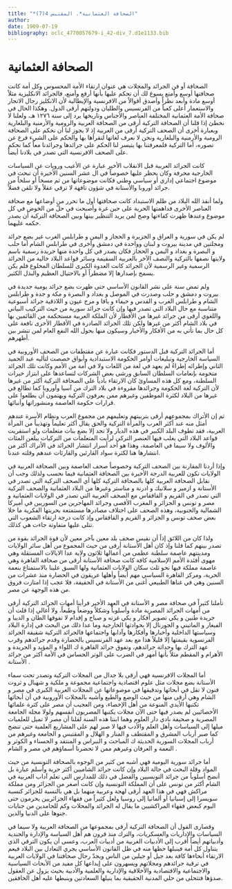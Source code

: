 ```yaml
---
title: "*الصحافة العثمانية*. المقتبس 4(7)"
author: 
date: 1909-07-19
bibliography: oclc_4770057679-i_42-div_7.d1e1133.bib
---
```




#  الصحافة العثمانية 


 الصحافة أو فن الجرائد والمجلات هي عنوان ارتقاء الأمة المحسوس وكل أمة كانت صحافتها أوسع وأمتع يسوغ لك أن تحكم عليها بأنها أرفع وأمنع، فالجرائد الانكليزية مثلاً أوسع مادة وأبعد نظراً وأصدق أقوالاً من الافرنسية والإيطالية لأن الانكليز رجال الاتجار والاستعمار أعلى كعباً من الفرنسيس والطليان ودولتهم أرقى الدول.   وهكذا الحال في صحافة الأمة العثمانية المختلفة العناصر والأجناس وتاريخها يرد إلى سنة  ١٢٧٦  هـ، ولعلنا لا نخطئ إذا قلنا أن الصحافة التركية أرقى من الصحافة العربية والرومية والأرمنية والبلغارية وبعبارة أخرى أن الصحف التركية أرقى من العربية إذ لا يجوز لنا أن نحكم على الصحافة الرومية والأرمنية والبلغارية ونحن لا نعرف لغاتها لنقرأها بها والحكم على الشيء فرع عن تصوره، أما التركية فلمعرفتنا بها يتيسر لنا الحكم على جرائدها وجرائدنا معاً كما نحكم على الصحف الافرنسية التي تصدر في بلادنا أيضاً. 

 كانت الجرائد العربية قبل الانقلاب الأخير عبارة عن الأعيب ورويات عن السياسات الخارجية محرفة وكان يحظر عليها خصوصاً في ال  عشر  السنين الأخيرة أن تبحث في موضوع اجتماعي إداري أو سياسي وطني فكانت موضوعاتها من ثم مسخاً أو سلخاً من جرائد أوروبا والأستانة في شؤون تافهة لا ترقي عقلاً ولا تلقن فضلاً. 

 ولما أنقذ الله البلاد من ظلم الاستبداد كانت صحافتها أول ما تحرر من أوضاعها مع صحافة العناصر الأخرى فداهمتها الحرية على حين غرة وأصبحت في حلّ من الخوض في كل موضوع وعندها ظهرت كفاءتها وصح لمن يريد التنظير بينها وبين الصحافة التركية أن يصدر حكمه عليهما. 

 لم يكن في  سورية  و  العراق  و  الجزيرة  و  الحجاز  و  اليمن  و  طرابلس الغرب  غير بضع جرائد ومجلتين في مدينة  بيروت  و  لبنان  وواحدة في  دمشق  وأخرى في  طرابلس الشام  أما  حلب  و  البصرة  و  بغداد  و  اليمن  و  الحجاز  فكان يصدر في كل واحدة منها جريدة رسمية باسم ولايتها نصفها بالتركية والنصف الآخر بالعربية السقيمة وسائر قواعد البلاد خالية من الجرائد الرسمية وغير الرسمية لأن الجرائد كانت العدوة الكبرى للسلطان المخلوع فلم يكن يسمح بإصدارها إلا مضطراً أو بالاحتيال العظيم والبذل الكثير. 
 
 ولم تمض سنة على نشر  القانون الأساسي  حتى ظهرت بضع جرائد يومية جديدة في   بيروت  و  دمشق  و  حلب  وصدرت في  الموصل  و  بغداد  و  البصرة  و  مكة  و  جدة  و  طرابلس الشام  و  طرابلس الغرب  و  القدس  و  حيفاء  و  يافا  و  مرج عيون  و  اللاذقية  جرائد أسبوعية متناسبة مع حال البلاد التي تصدر فيها وإن كانت جرائد سورية من حيث التركيب البياني واللغوي أرقى من جرائد غيرها من الأقطار لأن الملكة العربية مستحكمة من القائمين بها في  بلاد الشام  أكثر من غيرها ولكن تلك الجرائد الصادرة في الأقطار الأخرى نافعة على كل حال بما تأتي به من الأفكار والأخبار وسيكون منها بحول الله النفع العام لمن تنشر بين أظهرهم. 

 أما الجرائد التركية قبل الدستور فكانت عبارة عن مقتطفات من الصحف الأوروبية في السياسة الخارجية وتبليغات أوامر الحكومة الاستبدادية وأبواق خصصت لتأليه  عبد الحميد  الثاني  وإطرائه إطراءً لم يعهد في لغة من اللغات ولا في أمة من الأمم وكانت تلك الجرائد متخومة بإنعامات السلطان السابق ورشى بعض الشركات لتساعدها على ابتزاز خيرات السلطنة، ومع كل هذه المساوئ كان الارتقاء بادياً على الصحافة التركية أكثر من غيرها لأن التركية لغة الحكومة وجرائدها مقروءة في بلاد الترك من آسيا وأوروبا كما تطالع في غيرها من البلاد لكثرة الموظفين وغيرهم ممن يعرفون التركية ويهتمون أن يطلعوا على قرارات حكومة العاصمة ومنشوراتها وأنبائها. 

 ثم إن الأتراك بمجموعهم أرقى بتربيتهم وتعليمهم من مجموع العرب ونظام الأسرة عندهم أمثل منه عند أكثر العرب والمرأة التركية والحق يقال أكثر تعليماً وتهذيباً من المرأة العربية، فقد تطوف البلد الكبير في هذه الديار ولا تجد إلا بضع بنات متعلمات ولو استقريت قواعد البلاد التي يغلب فيها العنصر التركي لرأيت المتعلمات من التركيات يبلغن المئات والألوف ولا سيما في العاصمة، وهذا هو  أحد  أسرار انتشار الجرائد في الأتراك أكثر من انتشارها هنا لكثرة سواد القارئين والقارئات عندهم وقلته عندنا. 

 وإذا أردنا المقارنة بين الصحف التركية وخصوصاً صحف العاصمة وبين الصحافة العربية في الولايات تكون للعربية الدرجة الأخيرة بين الصحافة العثمانية فيما نحسب ولذلك وجب أن نقابل الصحافة العربية كلها بالصحافة التركية كلها أي الصحف التركية التي تصدر في  الأستانة  و  ازمير  و  سلانيك  و  ادرنة  و  مناستر  وغيرها من  البلاد العثمانية    والصحف التركية التي تصدر في  القريم  و  القافقاس  مع الصحف العربية التي تصدر في  الولايات العثمانية  و  مصر  و  تونس  و  الجزائر  و  المغرب الأقصى  وجرائد المهاجرين من السوريين في  أميركا  الشمالية والجنوبية، وهذه الصحف على اختلاف مصادرها مستمتعة بحريتها الفكرية ما خلا بعض صحف  تونس  و  الجزائر  و  القريم  و  القافقاس  وإذ كانت درجة ارتقاء الشعوب التي تتلى عليها متفاوتة جاءت هي كذلك. 

 ولذا كان من اللائق إذاً أن نقيس صحف بلد معين بآخر معين لأن قوة الجرائد بقوة من تصدر بينهم كما قلنا وإذ كان أهل الأستانة أرقى من حيث المجموع من أهل سائر الولايات ومدينتهم عاصمة سلطنة عظمى من أعمالها  ثلاثون  ولاية عدا الايالات المستقلة وهي مهوى أفئدة الأمم الإسلامية كافة كانت صحافة  الأستانة  أرقى من صحافة القاهرة وهي عاصمة مملكة فيها نحو  ثلث  سكان  الولايات العثمانية  ولها السبق علينا بالاستمتاع بنعمة الحرية، ومركز  القاهرة  السياسي مهم أيضاً وأهلها عريقون في الحضارة منذ عشرات من السنين وهي في غناها الطبيعي أغنى من الأستانة في الحقيقة، فلا عجب إذا امتازت فروق من هذه الوجهة عن مصر. 

 تأملنا كثيراً في صحافة  مصر  و  الأستانة  في العهد الأخير فرأينا أمهات الجرائد التركية أرقى من أمهات الجرائد المصرية مادة وأسلوباً وشكلاً ووضعاً وطبعاً، ولا أغالي إذا قلت أن جريدة  طنين  و  يكي تصوير أفكار  و  يكي غزته  و  صباح  و  إقدام  لا تفوقها  الطان  و  الديبا  و  الفيغار  و  الماتيني  و  الجورنال  إلا بحوادثها الخارجية وما عدا ذلك من البحث في إدارة البلاد وسياستها الداخلية وأخبارها وأفكارها وآدابها واجتماعها فالجرائد التركية شقيقة الجرائد الفرنسوية بقيمتها إلا قليلاً هذا مع بعد عهد الفرنسيس بالحضارة وقدم جرائدهم وقرب عهد الترك بها وحداثة جرائدهم، وتفوق جرائد  القاهرة  ك  اللواء  و  المؤيد  و  الجريدة  و  الأهرام  و  المقطم  مثلاً بأنها أمهر في الضرب على الوتر الحساس في الأمة أكثر من جرائد  الأستانة  . 

 أما المجلات الافرنسية فهي أرقى بلا جدال من المجلات التركية وتصدر تحت سماء  الأستانة  بضع مجلات مثل  علوم اقتصادية واجتماعية مجموعة  و  ملكية  و  شهبال  و  ثروت فنون  لا تقل في أبحاثها وتدقيقها في موضوعاتها عن المجلات العربية الكبرى في  مصر   و  الشام  وهي أرقى منها من حيث الوضع والطبع وأشبه بالمجلات الأوروبية في أن أبحاثها تكتبها الأيدي المنوعة من أهل الإخصاء، ومن العجيب أن   مصر  على كثرة علمائها الأخصائيين لم يصدر فيها حتى الآن مجلات يكتبها المصريون أنفسهم ولولا  مجلة الجامعة المصرية  و  صحيفة نادي دار العلوم  وهما ابنتا هذه السنة لقلنا أن  مصر  لا تميل للعلميات ميلها إلى السياسات وأهل العلم والأدب فيها لا صبر لهم على المشاريع العلمية حتى تنضج كما صبر أرباب المشرق و  المقتطف  و  المنار  و  الهلال  و  المقتبس  و  الجامعة  وغيرهم من أرباب المجلات السورية الحديثة ك  المباحث  و  النبراس  و  المنتقد  و  الحسناء  و  الكوثر  و  النعمة  و  العرفان  وغيرهم ممن لا تحضرنا أسماؤهم في  مصر  و  الشام  . 

 أما جرائد سورية اليومية فهي أشبه من كثير من الوجوه بالصحافة التونسية من حيث المواد وقلة البحث في حالة البلاد وإن كانت جرائد الشاميين أكثر حرية وأسلم عبارة بل أنضج أسلوباً من جرائد التونسيين والفضل في ذلك للمدارس التي تعلم آداب العربية في  الشام  أكثر من  تونس  على أن  المملكة التونسية  وإن كانت أصغر من  الجزائر  ومن  مملكة مراكش  فهي في هذا العهد أرقى لهجة وعربية منهما بل هي بالنسبة للجزائر كنسبة  سويسرا  إلى  إسبانيا  أو  ألمانيا  إلى  روسيا  ولعل كثيراً من فقهاء الجزائريين يحرمون حتى اليوم كبعض فقهاء المراكشيين ما يقال له الجرائد والمحلات وكم للجامدين من جنايات جنوها على الدنيا والدين. 

 وقصارى القول أن الصحافة التركية أرقى بمجموعها من الصحافة العربية ولا سيما في السياسات والإداريات والعسكريات، والترك منذ قرون هم أهل السياسة والإدارة والجندية وأدبياتهم أيضاً أقرب إلى الأدبيات الغربية من أدبيات العرب، وعسى أن يكون الترقي الذي يتناول كل أمة فينبلها حظها منه في ظل  القانون الأساسي  يجري التعادل بين البلاد فيعم الارتقاء أنحاءها كافة بعد جيل أو جيلين من الناس ويجدّ رجال صحافتنا في الولايات العربية في ترقية جرائدهم ومجلاتهم ويسهرون على إيداعها كل مفيد من الأبحاث السياسية والاجتماعية والاقتصادية والأخلاقية والإدارية والعلمية والأدبية بحيث يزول عن العقول صدؤها فتتحلى من حلي المدنية الحقيقية بما ينيلها السعادتين وينبطها عليه أهل الخافقين. 
